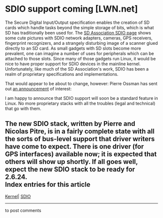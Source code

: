 # SDIO support coming [LWN.net]

The Secure Digital Input/Output specification enables the creation of SD cards which handle tasks beyond the simple storage of bits, which is what SD has traditionally been used for. The [SD Association SDIO page](http://www.sdcard.org/sdio/index.html) shows some cute pictures with SDIO network adapters, cameras, GPS receivers, fingerprint recognizers, and a strangely disturbing image of a scanner glued directly to an SD card. As small gadgets with SD slots become more prevalent, one can imagine a number of uses for peripherals which can be attached to those slots. Since many of those gadgets run Linux, it would be nice to have proper support for SDIO devices in the mainline kernel. Unfortunately, like much of the SD Association's work, SDIO has been a realm of proprietary specifications and implementations. 

That would appear to be about to change, however: Pierre Ossman has sent out [an announcement](/Articles/242747/) of interest: 

I am happy to announce that SDIO support will soon be a standard feature in Linux. No more proprietary stacks with all the troubles (legal and technical) that go with them. 

The new SDIO stack, written by Pierre and Nicolas Pitre, is in a fairly complete state with all the sorts of bus-level support that driver writers have come to expect. There is one driver (for GPS interfaces) available now; it is expected that others will show up shortly. If all goes well, expect the new SDIO stack to be ready for 2.6.24.  
Index entries for this article  
---  
[Kernel](/Kernel/Index)| [SDIO](/Kernel/Index#SDIO)  
  


* * *

to post comments 
